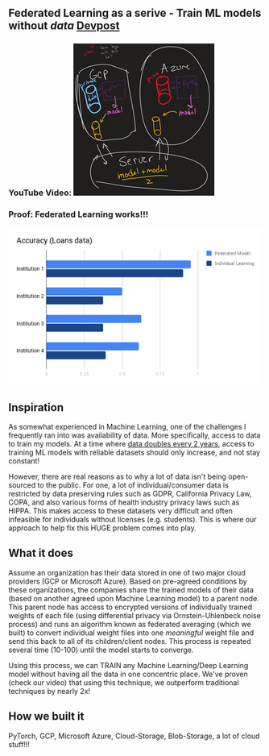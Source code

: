 ## Federated Learning as a serive - Train ML models without *data* [Devpost](https://devpost.com/software/federated-learning-as-a-service)

### YouTube Video: [![Federated Learning as a Service](images/workflow.png)](https://www.youtube.com/watch?v=gzaKo2_egVU)


### Proof: Federated Learning works!!!
[![Accuracy](images/proof_federated.png)](https://www.youtube.com/watch?v=gzaKo2_egVU)

## Inspiration
As somewhat experienced in Machine Learning, one of the challenges I frequently ran into was availability of data. More specifically, access to data to train my models. At a time where [data doubles every 2 years](https://www.reuters.com/video/watch/id22044143), access to training ML models with reliable datasets should only increase, and not stay constant!

However, there are real reasons as to why a lot of data isn't being open-sourced to the public. For one, a lot of individual/consumer data is restricted by data preserving rules such as GDPR, California Privacy Law, COPA, and also various forms of health industry privacy laws such as HIPPA. This makes access to these datasets very difficult and often infeasible for individuals without licenses (e.g. students). 
This is where our approach to help fix this HUGE problem comes into play.

## What it does
Assume an organization has their data stored in one of two major cloud providers (GCP or Microsoft Azure). Based on pre-agreed conditions by these organizations, the companies share the trained models of their data (based on another agreed upon Machine Learning model) to a parent node. This parent node has access to encrypted versions of individually trained weights of each file (using differential privacy via Ornstein-Uhlenbeck noise process) and runs an algorithm known as federated averaging (which we built) to convert individual weight files into one *meaningful* weight file and send this back to all of its children/client nodes. This process is repeated several time (10-100) until the model starts to converge.

Using this process, we can TRAIN any Machine Learning/Deep Learning model without having all the data in one concentric place. We've proven (check our video) that using this technique, we outperform traditional techniques by nearly 2x!

## How we built it
PyTorch, GCP, Microsoft Azure, Cloud-Storage, Blob-Storage, a lot of cloud stuff!!!
